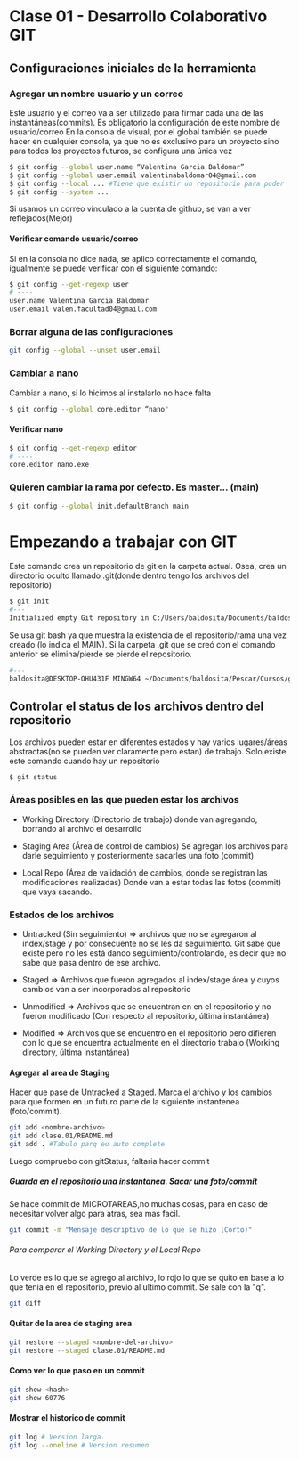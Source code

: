 # Clase 01 - Desarrollo Colaborativo GIT


## Configuraciones iniciales de la herramienta


### Agregar un nombre usuario y un correo
Este usuario y el correo va a ser utilizado para firmar cada una de las instantáneas(commits).
Es obligatorio la configuración de este nombre de usuario/correo
En la consola de visual, por el global también se puede hacer en cualquier consola, ya que no es exclusivo para un proyecto sino para todos los proyectos futuros, se configura una única vez


```sh
$ git config --global user.name “Valentina Garcia Baldomar”
$ git config --global user.email valentinabaldomar04@gmail.com
$ git config --local ... #Tiene que existir un repositorio para poder
$ git config --system ...
```


Si usamos un correo vinculado a la cuenta de github, se van a ver reflejados(Mejor)


#### Verificar comando usuario/correo
Si en la consola no dice nada, se aplico correctamente el comando, igualmente se puede verificar con el siguiente comando:
```sh
$ git config --get-regexp user
# ----
user.name Valentina Garcia Baldomar
user.email valen.facultad04@gmail.com
```


### Borrar alguna de las configuraciones
```sh
git config --global --unset user.email
```


### Cambiar a nano
Cambiar a nano, si lo hicimos al instalarlo no hace falta


```sh
$ git config --global core.editor “nano"
```


#### Verificar nano
```sh
$ git config --get-regexp editor
# ----
core.editor nano.exe
```


### Quieren cambiar la rama por defecto. Es master... (main)
```sh
$ git config --global init.defaultBranch main
```




# Empezando a trabajar con GIT
Este comando crea un repositorio de git en la carpeta actual. Osea, crea un directorio oculto llamado .git(donde dentro tengo los archivos del repositorio)
```sh
$ git init
#---
Initialized empty Git repository in C:/Users/baldosita/Documents/baldosita/Pescar/Cursos/git/.git/
```
Se usa git bash ya que muestra la existencia de el repositorio/rama una vez creado (lo indica el MAIN).
Si la carpeta .git que se creó con el comando anterior se elimina/pierde se pierde el repositorio.
```sh
#---
baldosita@DESKTOP-OHU431F MINGW64 ~/Documents/baldosita/Pescar/Cursos/git (main)
```


## Controlar el status de los archivos dentro del repositorio
Los archivos pueden estar en diferentes estados y hay varios lugares/áreas abstractas(no se pueden ver claramente pero estan) de trabajo. Solo existe este comando cuando hay un repositorio


```sh
$ git status
```


### Áreas posibles en las que pueden estar los archivos
* Working Directory (Directorio de trabajo) donde van agregando, borrando al archivo el desarrollo


* Staging Area (Área de control de cambios) Se agregan los archivos para darle seguimiento y posteriormente sacarles una foto (commit)


* Local Repo (Área de validación de cambios, donde se registran las modificaciones realizadas) Donde van a estar todas las fotos (commit) que vaya sacando.


### Estados de los archivos
* Untracked (Sin seguimiento) => archivos que no se agregaron al index/stage y por consecuente no se les da seguimiento. Git sabe que existe pero no les está dando seguimiento/controlando, es decir que no sabe que pasa dentro de ese archivo.


* Staged => Archivos que fueron agregados al index/stage área y cuyos cambios van a ser incorporados al repositorio


* Unmodified => Archivos que se encuentran en en el repositorio y no fueron modificado (Con respecto al repositorio, última instantánea)


* Modified => Archivos que se encuentro en el repositorio pero difieren con lo que se encuentra actualmente en el directorio trabajo (Working directory, última instantánea)

#### Agregar al area de Staging
Hacer que pase de Untracked a Staged. Marca el archivo y los cambios para que formen en un futuro parte de la siguiente instantenea (foto/commit).
```sh
git add <nombre-archivo>
git add clase.01/README.md
git add . #Tabulo parq eu auto complete
```
Luego compruebo con gitStatus, faltaria hacer commit

##### Guarda en el repositorio una instantanea. Sacar una foto/commit
Se hace commit de MICROTAREAS,no muchas cosas, para en caso de necesitar volver algo para atras, sea mas facil.

```sh
git commit -m "Mensaje descriptivo de lo que se hizo (Corto)"
```

###### Para comparar el Working Directory y el Local Repo
Lo verde es lo que se agrego al archivo, lo rojo lo que se quito en base a lo que tenia en el repositorio, previo al ultimo commit. Se sale con la "q".


```sh
git diff
```

#### Quitar de la area de staging area
```sh
git restore --staged <nombre-del-archivo>
git restore --staged clase.01/README.md
```

#### Como ver lo que paso en un commit
```sh
git show <hash>
git show 60776
```

#### Mostrar el historico de commit
```sh
git log # Version larga.
git log --oneline # Version resumen
```